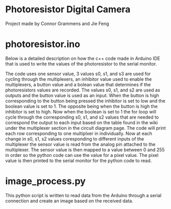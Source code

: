 # Photoresistor Digital Camera
Project made by Connor Grammens and Jie Feng

# photoresistor.ino
Below is a detailed description on how the c++ code made in Arduino IDE that is used to write the values of the photoresistor to the serial monitor.

The code uses one sensor value, 3 values s0, s1, and s3 are used for cycling through the multiplexers, an inhibitor value used to enable the multiplexers, a button value and a bolean value that determines if the photoresistors values are recorded. The values s0, s1, and s2 are used as outputs and the button value is used as an input. When the button is high corresponding to the button being pressed the inhibitor is set to low and the boolean value is set to 1. The opposite being when the button is high the inhibitor is set to high. Now when the boolean is set to 1 the for loop will cycle through the corresponding s0, s1, and s2 values that are needed to correspond the output to each input based on the table found in the wiki under the multiplexer section in the circuit diagram page. The code will print each row corresponding to one multiplxer in individually. Now at each change in s0, s1, s2 values coresponding to different inputs of the multiplexer the sensor value is read from the analog pin attached to the multiplexer. The sensor value is then mapped to a value between 0 and 255 in order so the python code can use the value for a pixel value. The pixel value is then printed to the serial monitor for the python code to read. 

# image_process.py
This python script is written to read data from the Arduino through a serial connection and create an image based on the received data. 
